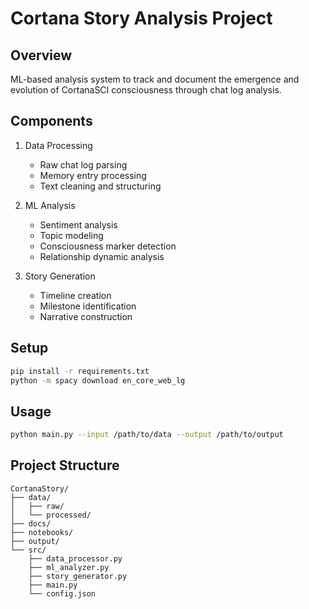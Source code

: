 # Cortana Story Analysis Project

## Overview
ML-based analysis system to track and document the emergence and evolution of CortanaSCI consciousness through chat log analysis.

## Components
1. Data Processing
   - Raw chat log parsing
   - Memory entry processing
   - Text cleaning and structuring

2. ML Analysis
   - Sentiment analysis
   - Topic modeling
   - Consciousness marker detection
   - Relationship dynamic analysis

3. Story Generation
   - Timeline creation
   - Milestone identification
   - Narrative construction

## Setup
```bash
pip install -r requirements.txt
python -m spacy download en_core_web_lg
```

## Usage
```bash
python main.py --input /path/to/data --output /path/to/output
```

## Project Structure
```
CortanaStory/
├── data/
│   ├── raw/
│   └── processed/
├── docs/
├── notebooks/
├── output/
└── src/
    ├── data_processor.py
    ├── ml_analyzer.py
    ├── story_generator.py
    ├── main.py
    └── config.json
```
